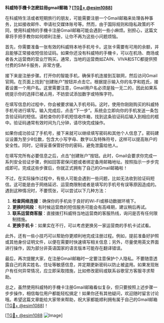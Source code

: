 **科威特手機卡怎麽註冊gmail郵箱？[[TG💪+ @esim1088](https://t.me/s/esim1088)]**

在科威特生活或者短期旅行的朋友，可能需要注册一个Gmail邮箱来处理各种事务，比如接收邮件、申请社交媒体账号等。然而，由于国际规则和隐私政策的不同，使用科威特的手機卡注册Gmail邮箱可能会遇到一些小麻烦。别担心，这篇文章将手把手教你如何顺利注册，让你不再为这些小问题烦恼。

首先，你需要准备一张有效的科威特本地手机号卡。这张卡需要有可用的余额，并且能够正常接收短信验证码。如果你还没有科威特的手機卡，可以在机场、商场或者各大运营商的营业厅购买。通常，当地的运营商如ZAIN、VIVA和STC都提供预付费的SIM卡服务，非常方便。

接下来是注册步骤。打开你的智能手机，确保手机连接到互联网，然后访问Gmail官网。在页面上找到“创建账户”按钮并点击它。根据提示输入你的名字和姓氏，接着设置一个用户名。这里需要注意，Gmail用户名必须是独一无二的，因此如果系统提示你的选择已被占用，不妨尝试添加数字或特殊字符。

在填写信息的过程中，你会被要求输入手机号码。这时，使用你刚刚购买的科威特手机号进行填写。输入完成后，点击“下一步”。系统会立即向你的手机发送一条包含验证码的短信。请检查你的手机短信收件箱，找到这条验证码后输入到相应的框中。验证码通常有效时间为几分钟，请尽快完成操作。

如果你成功验证了手机号，接下来就可以继续填写密码和其他个人信息了。密码建议设置为至少8位数，包含大小写字母、数字以及特殊符号，这样可以提高账户的安全性。同时，记得妥善保管好你的密码，避免泄露给他人。

在填写完所有必要信息之后，点击“创建账户”按钮。此时，Gmail会要求你完成一系列安全验证步骤，例如回答密保问题或者绑定备用邮箱地址。按照指示一步步完成即可。完成这些步骤后，你就正式拥有了自己的Gmail邮箱啦！

不过，在实际操作过程中，有些人可能会遇到一些问题，比如无法收到验证码短信。这可能是由于网络延迟、运营商限制或者是填写的手机号有误等原因造成的。遇到这种情况时，不要慌张，可以尝试以下几种方法：

1. **检查网络连接**：确保你的手机处于良好的Wi-Fi或移动数据环境下。
2. **更换时间段**：有时候运营商的短信服务可能会有高峰期，建议稍后再试。
3. **联系运营商客服**：直接拨打科威特当地运营商的客服热线，询问是否有任何限制措施。
4. **更换手机卡**：如果实在不行，可以考虑更换另一家运营商的手机卡试试看。

此外，还有一些小技巧可以帮助你更顺利地完成注册过程。例如，提前准备好护照或其他身份证明文件，以便在需要时快速填写相关信息；另外，尽量使用英文界面进行操作，因为部分非英语国家的语言版本可能存在翻译错误。

最后，再次提醒大家，在注册Gmail邮箱时一定要注意保护个人隐私。不要随意透露自己的真实姓名、住址等敏感信息，并定期更新密码以防止被盗用。如果发现账户有任何异常情况，应立即采取措施，比如修改密码或联系谷歌官方客服寻求帮助。

总之，虽然使用科威特的手機卡注册Gmail邮箱看似复杂，但只要按照上述步骤一步步操作，相信每位用户都能轻松搞定！如果你还有其他疑问，欢迎随时留言讨论哦。希望这篇文章能给大家带来帮助，祝大家都能顺利拥有属于自己的Gmail邮箱[[TG💪+ @esim1088](https://t.me/s/esim1088)]！

[[TG💪+ @esim1088](https://t.me/s/esim1088) ![Image](https://i.postimg.cc/4NQfJmqS/Snipaste-2025-05-13-00-14-12.png)]